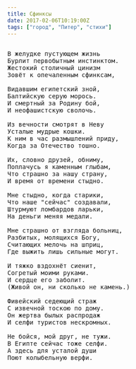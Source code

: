 ```yaml
---
title: Сфинксы
date: 2017-02-06T10:19:00Z
tags: ["город", "Питер", "стихи"]
---
```


<pre>

В желудке пустующем жизнь 
Бурлит первобытным инстинктом. 
Жестокий столичный цинизм 
Зовёт к опечаленным сфинксам, 

Видавшим египетский зной, 
Балтийскую серую морось. 
И смертный за Родину бой, 
И неофашистскую сволочь. 

Из вечности смотрят в Неву 
Усталые мудрые кошки. 
К ним в час размышлений приду, 
Когда за Отечество тошно. 

Их, словно друзей, обниму, 
Поплачусь я каменным глыбам, 
Что страшно за нашу страну, 
И время от времени стыдно. 

Мне стыдно, когда старики, 
Что наше "сейчас" создавали, 
Штурмуют ломбардов ларьки, 
На деньги меняя медали. 

Мне страшно от взгляда больниц, 
Разбитых, молящихся Богу, 
Считающих мелочь на шприц, 
Где выжить лишь сильные могут. 

И тяжко вздохнёт сиенит, 
Согретый моими руками. 
И сердце его заболит. 
(Живой он, ни сколько не камень.) 

Фивейский седеющий страж 
С извечной тоскою по дому. 
Он жертва былых распродаж 
И селфи туристов нескромных. 

Не бойся, мой друг, не тужи. 
В Египте сейчас тоже селфи. 
А здесь для усталой души 
Поют колыбельную верфи. 

</pre>
